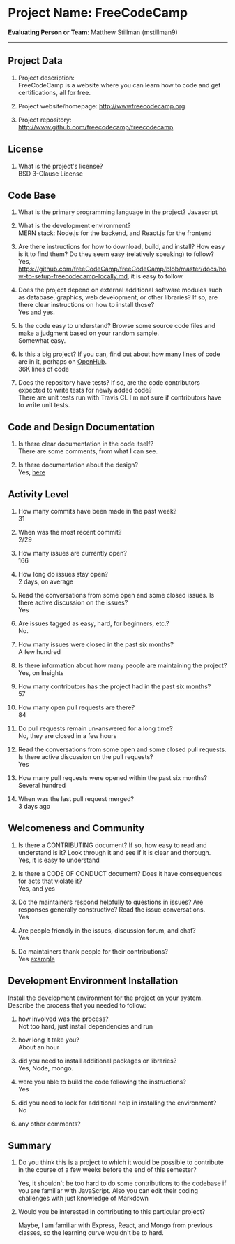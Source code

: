 # Project Name:  FreeCodeCamp



**Evaluating Person or Team**:
Matthew Stillman (mstillman9)

---

## Project Data

1. Project description: <br>
FreeCodeCamp is a website where you can learn how to code and get certifications, all for free. 

1. Project website/homepage: http://wwwfreecodecamp.org

1. Project repository: http://www.github.com/freecodecamp/freecodecamp



## License

1. What is the project's license? <br>
BSD 3-Clause License



## Code Base


1. What is the primary programming language in the project?
Javascript

1. What is the development environment? <br>
MERN stack: Node.js for the backend, and React.js for the frontend

1. Are there instructions for how to download, build, and install? How easy is it
to find them? Do they seem easy (relatively speaking) to follow? <br>
Yes, https://github.com/freeCodeCamp/freeCodeCamp/blob/master/docs/how-to-setup-freecodecamp-locally.md, it is easy to follow.

1. Does the project depend on external additional software modules such as
database,  graphics, web development, or other libraries? If so, are there clear instructions on how to install those? <br>
Yes and yes.

1. Is the code easy to understand? Browse some source code files and make
a judgment based on your random sample. <br>
Somewhat easy.

1. Is this a big project? If you can, find out about how many lines of code
are in it, perhaps on [OpenHub](https://www.openhub.net/). <br>
36K lines of code

1. Does the repository have tests? If so, are the code contributors expected to write tests for newly added code? <br>
There are unit tests run with Travis CI. I'm not sure if contributors have to write unit tests.



## Code and Design Documentation
1. Is there clear documentation in the code itself? <br>
There are some comments, from what I can see.

1. Is there documentation about the design?  <br>
Yes, [here](https://github.com/freeCodeCamp/freeCodeCamp/tree/master/docs)


## Activity Level


1. How many commits have been made in the past week? <br> 31

1. When was the most recent commit? <br> 2/29

1. How many issues are currently open? <br> 166

1. How long do issues stay open? <br> 2 days, on average
	<!--
	Take the five closed issues (they can be most recently closed or a sample distributed over time) and look at when each was first reported.
	Compute the number of days that each was open and take the average.
	-->

1. Read the conversations from some open and some closed issues. Is there active discussion on the issues? <br> Yes

1. Are issues tagged as easy, hard, for beginners, etc.? <br> No.

1. How many issues were closed in the past six months? <br> A few hundred

1. Is there information about how many people are maintaining the project? <br> Yes, on Insights

1. How many contributors has the project had in the past six months? <br> 57

1. How many open pull requests are there? <br> 84

1. Do pull requests remain un-answered for a long time? <br> No, they are closed in a few hours
	<!--
	Look at the closed pull requests to see how long they stayed open.
	Take the five closed pull requests  (they can be most recently closed or a sample distributed over time) and look at when each was first created.
	Compute the number of days that each was open and take the average.
	-->

1. Read the conversations from some open and some closed pull requests.  Is there active discussion on the pull requests? <br> Yes

1. How many pull requests were opened within the past six months? <br> Several hundred

1. When was the last  pull request  merged? <br> 3 days ago

## Welcomeness and Community

1. Is there a CONTRIBUTING document? If so, how easy to read and understand is it?
Look through it and see if it is clear and thorough. <br>
Yes, it is easy to understand

1. Is there a CODE OF CONDUCT document? Does it have consequences for acts that
violate it? <br>
Yes, and yes

1. Do the maintainers respond helpfully to questions in issues?
Are responses generally constructive? Read the issue conversations. <br>
Yes

1. Are people friendly in the issues, discussion forum, and chat? <br>
Yes

1. Do maintainers thank people for their contributions? <br>
Yes [example](https://github.com/freeCodeCamp/freeCodeCamp/pull/38298#issuecomment-592559307)

## Development Environment Installation

Install the development environment for the project on your system.
Describe the process that you needed to follow:

1. how involved was the process? <br> Not too hard, just install dependencies and run

1. how long it take you? <br> About an hour

1. did you need to install additional packages or libraries? <br> Yes, Node, mongo.

1. were you able to build the code following the instructions? <br> Yes

1. did you need to look for additional help in installing the environment? <br> No

1. any other comments? <br>




## Summary
1. Do you think  this is a project to which it would be possible to contribute
in the course of a few weeks before the end of this semester? <br>
	<!--
	Explain your position. Do NOT simply say 'yes or 'no'.
	-->
	Yes, it shouldn't be too hard to do some contributions to the codebase if you are familiar with JavaScript. Also you can edit their coding challenges with just knowledge of Markdown
	
1. Would you be interested in contributing to this particular project? <br>
	<!--
	Explain why you would or would not be interested in contributing to this project. Do NOT simply say 'yes or 'no'.
	-->
	Maybe, I am familiar with Express, React, and Mongo from previous classes, so the learning curve wouldn't be to hard.

